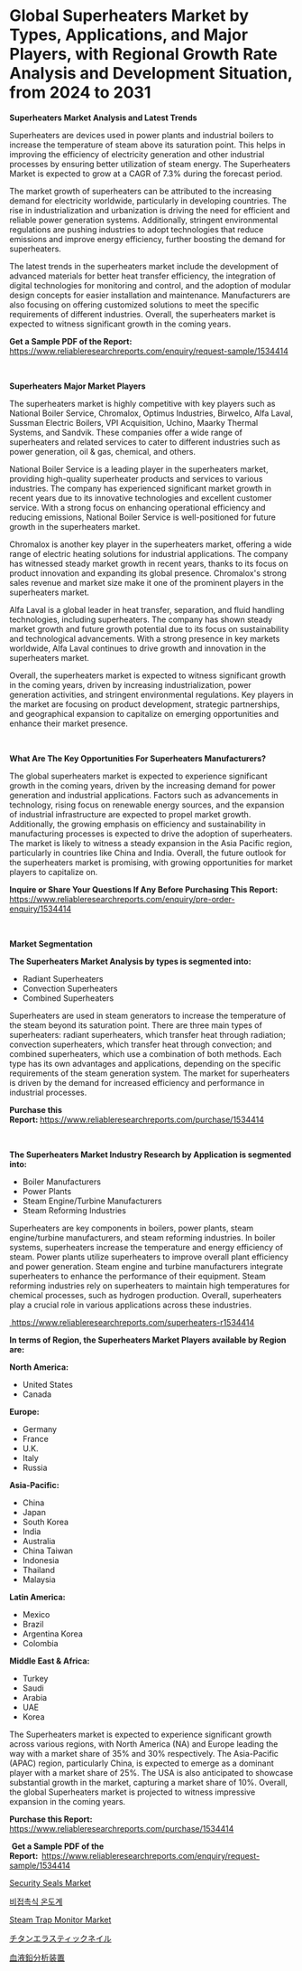 <p><h1>Global Superheaters Market by Types, Applications, and Major Players, with Regional Growth Rate Analysis and Development Situation, from 2024 to 2031</h1></p><p><strong>Superheaters Market Analysis and Latest Trends</strong></p>
<p><p>Superheaters are devices used in power plants and industrial boilers to increase the temperature of steam above its saturation point. This helps in improving the efficiency of electricity generation and other industrial processes by ensuring better utilization of steam energy. The Superheaters Market is expected to grow at a CAGR of 7.3% during the forecast period.</p><p>The market growth of superheaters can be attributed to the increasing demand for electricity worldwide, particularly in developing countries. The rise in industrialization and urbanization is driving the need for efficient and reliable power generation systems. Additionally, stringent environmental regulations are pushing industries to adopt technologies that reduce emissions and improve energy efficiency, further boosting the demand for superheaters.</p><p>The latest trends in the superheaters market include the development of advanced materials for better heat transfer efficiency, the integration of digital technologies for monitoring and control, and the adoption of modular design concepts for easier installation and maintenance. Manufacturers are also focusing on offering customized solutions to meet the specific requirements of different industries. Overall, the superheaters market is expected to witness significant growth in the coming years.</p></p>
<p><strong>Get a Sample PDF of the Report:&nbsp;</strong> <a href="https://www.reliableresearchreports.com/enquiry/request-sample/1534414">https://www.reliableresearchreports.com/enquiry/request-sample/1534414</a></p>
<p>&nbsp;</p>
<p><strong>Superheaters Major Market Players</strong></p>
<p><p>The superheaters market is highly competitive with key players such as National Boiler Service, Chromalox, Optimus Industries, Birwelco, Alfa Laval, Sussman Electric Boilers, VPI Acquisition, Uchino, Maarky Thermal Systems, and Sandvik. These companies offer a wide range of superheaters and related services to cater to different industries such as power generation, oil & gas, chemical, and others.</p><p>National Boiler Service is a leading player in the superheaters market, providing high-quality superheater products and services to various industries. The company has experienced significant market growth in recent years due to its innovative technologies and excellent customer service. With a strong focus on enhancing operational efficiency and reducing emissions, National Boiler Service is well-positioned for future growth in the superheaters market.</p><p>Chromalox is another key player in the superheaters market, offering a wide range of electric heating solutions for industrial applications. The company has witnessed steady market growth in recent years, thanks to its focus on product innovation and expanding its global presence. Chromalox's strong sales revenue and market size make it one of the prominent players in the superheaters market.</p><p>Alfa Laval is a global leader in heat transfer, separation, and fluid handling technologies, including superheaters. The company has shown steady market growth and future growth potential due to its focus on sustainability and technological advancements. With a strong presence in key markets worldwide, Alfa Laval continues to drive growth and innovation in the superheaters market. </p><p>Overall, the superheaters market is expected to witness significant growth in the coming years, driven by increasing industrialization, power generation activities, and stringent environmental regulations. Key players in the market are focusing on product development, strategic partnerships, and geographical expansion to capitalize on emerging opportunities and enhance their market presence.</p></p>
<p>&nbsp;</p>
<p><strong>What Are The Key Opportunities For Superheaters Manufacturers?</strong></p>
<p><p>The global superheaters market is expected to experience significant growth in the coming years, driven by the increasing demand for power generation and industrial applications. Factors such as advancements in technology, rising focus on renewable energy sources, and the expansion of industrial infrastructure are expected to propel market growth. Additionally, the growing emphasis on efficiency and sustainability in manufacturing processes is expected to drive the adoption of superheaters. The market is likely to witness a steady expansion in the Asia Pacific region, particularly in countries like China and India. Overall, the future outlook for the superheaters market is promising, with growing opportunities for market players to capitalize on.</p></p>
<p><strong>Inquire or Share Your Questions If Any Before Purchasing This Report:</strong> <a href="https://www.reliableresearchreports.com/enquiry/pre-order-enquiry/1534414">https://www.reliableresearchreports.com/enquiry/pre-order-enquiry/1534414</a></p>
<p>&nbsp;</p>
<p><strong>Market Segmentation</strong></p>
<p><strong>The Superheaters Market Analysis by types is segmented into:</strong></p>
<p><ul><li>Radiant Superheaters</li><li>Convection Superheaters</li><li>Combined Superheaters</li></ul></p>
<p><p>Superheaters are used in steam generators to increase the temperature of the steam beyond its saturation point. There are three main types of superheaters: radiant superheaters, which transfer heat through radiation; convection superheaters, which transfer heat through convection; and combined superheaters, which use a combination of both methods. Each type has its own advantages and applications, depending on the specific requirements of the steam generation system. The market for superheaters is driven by the demand for increased efficiency and performance in industrial processes.</p></p>
<p><strong>Purchase this Report:&nbsp;</strong><a href="https://www.reliableresearchreports.com/purchase/1534414">https://www.reliableresearchreports.com/purchase/1534414</a></p>
<p>&nbsp;</p>
<p><strong>The Superheaters Market Industry Research by Application is segmented into:</strong></p>
<p><ul><li>Boiler Manufacturers</li><li>Power Plants</li><li>Steam Engine/Turbine Manufacturers</li><li>Steam Reforming Industries</li></ul></p>
<p><p>Superheaters are key components in boilers, power plants, steam engine/turbine manufacturers, and steam reforming industries. In boiler systems, superheaters increase the temperature and energy efficiency of steam. Power plants utilize superheaters to improve overall plant efficiency and power generation. Steam engine and turbine manufacturers integrate superheaters to enhance the performance of their equipment. Steam reforming industries rely on superheaters to maintain high temperatures for chemical processes, such as hydrogen production. Overall, superheaters play a crucial role in various applications across these industries.</p></p>
<p><a href="https://www.reliableresearchreports.com/superheaters-r1534414">&nbsp;https://www.reliableresearchreports.com/superheaters-r1534414</a></p>
<p><strong>In terms of Region, the Superheaters Market Players available by Region are:</strong></p>
<p>
    <p> <strong> North America: </strong>
        <ul>
            <li>United States</li>
            <li>Canada</li>
        </ul>
        </p> 
    <p> <strong> Europe: </strong>
        <ul>
            <li>Germany</li>
            <li>France</li>
            <li>U.K.</li>
            <li>Italy</li>
            <li>Russia</li>
        </ul>
        </p> 
    <p> <strong> Asia-Pacific: </strong>
        <ul>
            <li>China</li>
            <li>Japan</li>
            <li>South Korea</li>
            <li>India</li>
            <li>Australia</li>
            <li>China Taiwan</li>
            <li>Indonesia</li>
            <li>Thailand</li>
            <li>Malaysia</li>
        </ul>
        </p> 
    <p> <strong> Latin America: </strong>
        <ul>
            <li>Mexico</li>
            <li>Brazil</li>
            <li>Argentina Korea</li>
            <li>Colombia</li>
        </ul>
        </p> 
    <p> <strong> Middle East & Africa: </strong>
        <ul>
            <li>Turkey</li>
            <li>Saudi</li>
            <li>Arabia</li>
            <li>UAE</li>
            <li>Korea</li>
        </ul>
    </p>
    </p>
<p><p>The Superheaters market is expected to experience significant growth across various regions, with North America (NA) and Europe leading the way with a market share of 35% and 30% respectively. The Asia-Pacific (APAC) region, particularly China, is expected to emerge as a dominant player with a market share of 25%. The USA is also anticipated to showcase substantial growth in the market, capturing a market share of 10%. Overall, the global Superheaters market is projected to witness impressive expansion in the coming years.</p></p>
<p><strong>Purchase this Report: </strong><a href="https://www.reliableresearchreports.com/purchase/1534414">https://www.reliableresearchreports.com/purchase/1534414</a></p>
<p>&nbsp;<strong>Get a Sample PDF of the Report:&nbsp;&nbsp;</strong><a href="https://www.reliableresearchreports.com/enquiry/request-sample/1534414">https://www.reliableresearchreports.com/enquiry/request-sample/1534414</a></p>
<p><strong></strong></p>
<p><p><a href="https://issuu.com/reportprime-2/docs/security-seals-market-size-2030.pptx">Security Seals Market</a></p><p><a href="https://github.com/darrellockm3ytan895656/Market-Research-Report-List-1/blob/main/607690326313.md">비접촉식 온도계</a></p><p><a href="https://github.com/shotows/Market-Research-Report-List-2/blob/main/steam-trap-monitor-market.md">Steam Trap Monitor Market</a></p><p><a href="https://github.com/cbigkbh02719/Market-Research-Report-List-1/blob/main/274279528723.md">チタンエラスティックネイル</a></p><p><a href="https://github.com/ReganWisoky2023/Market-Research-Report-List-1/blob/main/934002228724.md">血液鉛分析装置</a></p></p>
